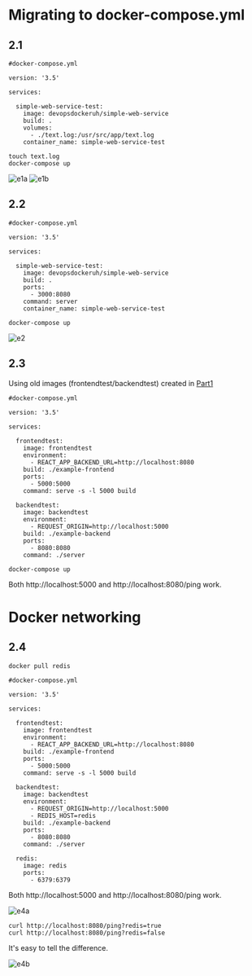 # Migrating to docker-compose.yml

## 2.1

````
#docker-compose.yml

version: '3.5'

services:

  simple-web-service-test:
    image: devopsdockeruh/simple-web-service
    build: .
    volumes:
      - ./text.log:/usr/src/app/text.log
    container_name: simple-web-service-test
````

````
touch text.log
docker-compose up
````

![e1a](https://i.imgur.com/5EEuK3Y.png)
![e1b](https://i.imgur.com/XGF71lj.png)

## 2.2

````
#docker-compose.yml

version: '3.5'

services:

  simple-web-service-test:
    image: devopsdockeruh/simple-web-service
    build: .
    ports: 
      - 3000:8080
    command: server
    container_name: simple-web-service-test
````

````
docker-compose up
````

![e2](https://i.imgur.com/8o91v95.png)

## 2.3

Using old images (frontendtest/backendtest) created in [Part1](https://github.com/realclever/devops-with-docker2021/blob/main/Part1/exercises.md)

````
#docker-compose.yml

version: '3.5'

services:

  frontendtest:
    image: frontendtest
    environment:
      - REACT_APP_BACKEND_URL=http://localhost:8080
    build: ./example-frontend
    ports: 
      - 5000:5000
    command: serve -s -l 5000 build

  backendtest:
    image: backendtest
    environment:
      - REQUEST_ORIGIN=http://localhost:5000
    build: ./example-backend
    ports:
      - 8080:8080
    command: ./server  
````

````
docker-compose up
````

Both http://localhost:5000 and http://localhost:8080/ping work. 

# Docker networking

## 2.4

````
docker pull redis
````

````
#docker-compose.yml

version: '3.5'

services:

  frontendtest:
    image: frontendtest
    environment:
      - REACT_APP_BACKEND_URL=http://localhost:8080
    build: ./example-frontend
    ports: 
      - 5000:5000
    command: serve -s -l 5000 build

  backendtest:
    image: backendtest
    environment:
      - REQUEST_ORIGIN=http://localhost:5000
      - REDIS_HOST=redis
    build: ./example-backend
    ports:
      - 8080:8080
    command: ./server

  redis:
    image: redis
    ports:
      - 6379:6379 
````

Both http://localhost:5000 and http://localhost:8080/ping work.

![e4a](https://i.imgur.com/KST4n2S.png)

````
curl http://localhost:8080/ping?redis=true
curl http://localhost:8080/ping?redis=false
````

It's easy to tell the difference.

![e4b](https://i.imgur.com/bPQGNzY.png)
